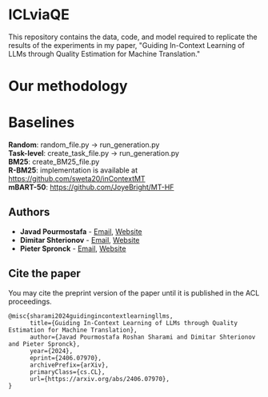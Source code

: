 # ICLviaQE
This repository contains the data, code, and model required to replicate the results of the experiments in my paper, "Guiding In-Context Learning of LLMs through Quality Estimation for Machine Translation."

# Our methodology

# Baselines
**Random**: random_file.py -> run_generation.py </br>
**Task-level**: create_task_file.py -> run_generation.py </br>
**BM25**: create_BM25_file.py </br>
**R-BM25**: implementation is available at https://github.com/sweta20/inContextMT </br>
**mBART-50**: https://github.com/JoyeBright/MT-HF


## Authors

- **Javad Pourmostafa**  - [Email](mailto:j.pourmostafa@tilburguniversity.edu), [Website](https://javad.pourmostafa.me)
- **Dimitar Shterionov** - [Email](mailto:d.shterionov@tilburguniversity.edu), [Website](https://ilk.uvt.nl/~shterion/)
- **Pieter Spronck**     - [Email](mailto:p.spronck@tilburguniversity.edu), [Website](https://www.spronck.net/)

## Cite the paper
You may cite the preprint version of the paper until it is published in the ACL proceedings.
```
@misc{sharami2024guidingincontextlearningllms,
      title={Guiding In-Context Learning of LLMs through Quality Estimation for Machine Translation}, 
      author={Javad Pourmostafa Roshan Sharami and Dimitar Shterionov and Pieter Spronck},
      year={2024},
      eprint={2406.07970},
      archivePrefix={arXiv},
      primaryClass={cs.CL},
      url={https://arxiv.org/abs/2406.07970}, 
}
```
